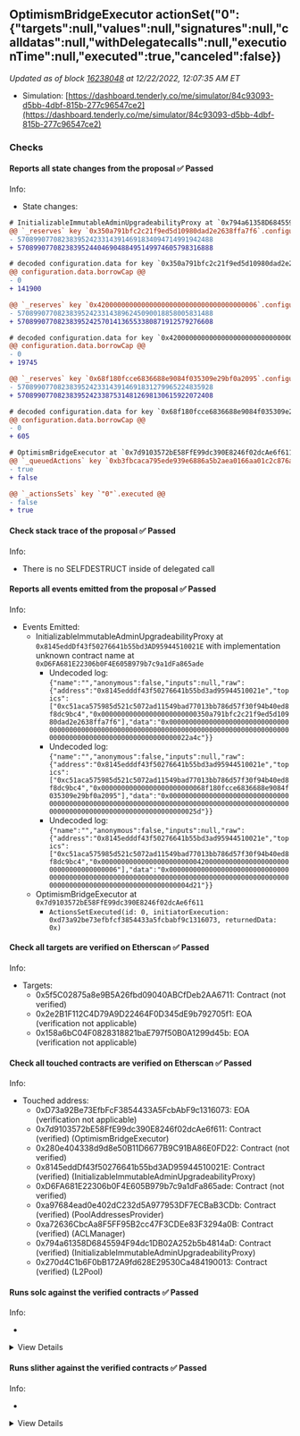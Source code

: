 ## OptimismBridgeExecutor actionSet("0": {"targets":null,"values":null,"signatures":null,"calldatas":null,"withDelegatecalls":null,"executionTime":null,"executed":true,"canceled":false})

_Updated as of block [16238048](https://etherscan.io/block/16238048) at 12/22/2022, 12:07:35 AM ET_

- Simulation: [https://dashboard.tenderly.co/me/simulator/84c93093-d5bb-4dbf-815b-277c96547ce2](https://dashboard.tenderly.co/me/simulator/84c93093-d5bb-4dbf-815b-277c96547ce2)

### Checks

#### Reports all state changes from the proposal ✅ Passed

Info:

- State changes:

```diff
# InitializableImmutableAdminUpgradeabilityProxy at `0x794a61358D6845594F94dc1DB02A252b5b4814aD` with implementation L2Pool at `0x270d4C1b6F0bB172A9fd628E29530Ca484190013`
@@ `_reserves` key `0x350a791bfc2c21f9ed5d10980dad2e2638ffa7f6`.configuration.data @@
- 5708990770823839524233143914691834094714991942488
+ 5708990770823839524404690488495149974605798316888

# decoded configuration.data for key `0x350a791bfc2c21f9ed5d10980dad2e2638ffa7f6` (symbol: LINK)
@@ configuration.data.borrowCap @@
- 0
+ 141900

@@ `_reserves` key `0x4200000000000000000000000000000000000006`.configuration.data @@
- 5708990770823839524233143896245090018858005831488
+ 5708990770823839524257014136553380871912579276608

# decoded configuration.data for key `0x4200000000000000000000000000000000000006` (symbol: WETH)
@@ configuration.data.borrowCap @@
- 0
+ 19745

@@ `_reserves` key `0x68f180fcce6836688e9084f035309e29bf0a2095`.configuration.data @@
- 5708990770823839524233143914691831279965224835928
+ 5708990770823839524233875314812698130615922072408

# decoded configuration.data for key `0x68f180fcce6836688e9084f035309e29bf0a2095` (symbol: WBTC)
@@ configuration.data.borrowCap @@
- 0
+ 605

```

```diff
# OptimismBridgeExecutor at `0x7d9103572bE58FfE99dc390E8246f02dcAe6f611`
@@ `_queuedActions` key `0xb3fbcaca795ede939e6886a5b2aea0166aa01c2c876a646a150308b1de84ef26` @@
- true
+ false

@@ `_actionsSets` key `"0"`.executed @@
- false
+ true

```

#### Check stack trace of the proposal ✅ Passed

Info:

- There is no SELFDESTRUCT inside of delegated call

#### Reports all events emitted from the proposal ✅ Passed

Info:

- Events Emitted:
  - InitializableImmutableAdminUpgradeabilityProxy at `0x8145eddDf43f50276641b55bd3AD95944510021E` with implementation unknown contract name at `0xD6FA681E22306b0F4E605B979b7c9a1dFa865ade`
    - Undecoded log: `{"name":"","anonymous":false,"inputs":null,"raw":{"address":"0x8145edddf43f50276641b55bd3ad95944510021e","topics":["0xc51aca575985d521c5072ad11549bad77013bb786d57f30f94b40ed8f8dc9bc4","0x000000000000000000000000350a791bfc2c21f9ed5d10980dad2e2638ffa7f6"],"data":"0x00000000000000000000000000000000000000000000000000000000000000000000000000000000000000000000000000000000000000000000000000022a4c"}}`
    - Undecoded log: `{"name":"","anonymous":false,"inputs":null,"raw":{"address":"0x8145edddf43f50276641b55bd3ad95944510021e","topics":["0xc51aca575985d521c5072ad11549bad77013bb786d57f30f94b40ed8f8dc9bc4","0x00000000000000000000000068f180fcce6836688e9084f035309e29bf0a2095"],"data":"0x0000000000000000000000000000000000000000000000000000000000000000000000000000000000000000000000000000000000000000000000000000025d"}}`
    - Undecoded log: `{"name":"","anonymous":false,"inputs":null,"raw":{"address":"0x8145edddf43f50276641b55bd3ad95944510021e","topics":["0xc51aca575985d521c5072ad11549bad77013bb786d57f30f94b40ed8f8dc9bc4","0x0000000000000000000000004200000000000000000000000000000000000006"],"data":"0x00000000000000000000000000000000000000000000000000000000000000000000000000000000000000000000000000000000000000000000000000004d21"}}`
  - OptimismBridgeExecutor at `0x7d9103572bE58FfE99dc390E8246f02dcAe6f611`
    - `ActionsSetExecuted(id: 0, initiatorExecution: 0xd73a92be73efbfcf3854433a5fcbabf9c1316073, returnedData: 0x)`

#### Check all targets are verified on Etherscan ✅ Passed

Info:

- Targets:
  - 0x5f5C02875a8e9B5A26fbd09040ABCfDeb2AA6711: Contract (not verified)
  - 0x2e2B1F112C4D79A9D22464F0D345dE9b792705f1: EOA (verification not applicable)
  - 0x158a6bC04F0828318821baE797f50B0A1299d45b: EOA (verification not applicable)

#### Check all touched contracts are verified on Etherscan ✅ Passed

Info:

- Touched address:
  - 0xD73a92Be73EfbFcF3854433A5FcbAbF9c1316073: EOA (verification not applicable)
  - 0x7d9103572bE58FfE99dc390E8246f02dcAe6f611: Contract (verified) (OptimismBridgeExecutor)
  - 0x280e404338d9d8e50B11D6677B9C91BA86E0FD22: Contract (not verified)
  - 0x8145eddDf43f50276641b55bd3AD95944510021E: Contract (verified) (InitializableImmutableAdminUpgradeabilityProxy)
  - 0xD6FA681E22306b0F4E605B979b7c9a1dFa865ade: Contract (not verified)
  - 0xa97684ead0e402dC232d5A977953DF7ECBaB3CDb: Contract (verified) (PoolAddressesProvider)
  - 0xa72636CbcAa8F5FF95B2cc47F3CDEe83F3294a0B: Contract (verified) (ACLManager)
  - 0x794a61358D6845594F94dc1DB02A252b5b4814aD: Contract (verified) (InitializableImmutableAdminUpgradeabilityProxy)
  - 0x270d4C1b6F0bB172A9fd628E29530Ca484190013: Contract (verified) (L2Pool)

#### Runs solc against the verified contracts ✅ Passed

Info:

-

<details>
<summary>View Details</summary>
<details>
<summary>View warnings for L2Pool at `0x270d4C1b6F0bB172A9fd628E29530Ca484190013`</summary>

```
INFO:CryticCompile:Source code not available, try to fetch the bytecode only
```

</details>

<details>
<summary>View warnings for InitializableImmutableAdminUpgradeabilityProxy at `0x794a61358D6845594F94dc1DB02A252b5b4814aD` with implementation L2Pool at `0x270d4C1b6F0bB172A9fd628E29530Ca484190013`</summary>

```
INFO:CryticCompile:Source code not available, try to fetch the bytecode only
```

</details>

<details>
<summary>View warnings for OptimismBridgeExecutor at `0x7d9103572bE58FfE99dc390E8246f02dcAe6f611`</summary>

```
INFO:CryticCompile:Source code not available, try to fetch the bytecode only
```

</details>

<details>
<summary>View warnings for InitializableImmutableAdminUpgradeabilityProxy at `0x8145eddDf43f50276641b55bd3AD95944510021E` with implementation unknown contract name at `0xD6FA681E22306b0F4E605B979b7c9a1dFa865ade`</summary>

```
INFO:CryticCompile:Source code not available, try to fetch the bytecode only
```

</details>

<details>
<summary>View warnings for ACLManager at `0xa72636CbcAa8F5FF95B2cc47F3CDEe83F3294a0B`</summary>

```
INFO:CryticCompile:Source code not available, try to fetch the bytecode only
```

</details>

<details>
<summary>View warnings for PoolAddressesProvider at `0xa97684ead0e402dC232d5A977953DF7ECBaB3CDb`</summary>

```
INFO:CryticCompile:Source code not available, try to fetch the bytecode only
```

</details>

</details>

#### Runs slither against the verified contracts ✅ Passed

Info:

-

<details>
<summary>View Details</summary>

<details>
<summary>Slither report for L2Pool at `0x270d4C1b6F0bB172A9fd628E29530Ca484190013`</summary>

```
Source code not available, try to fetch the bytecode only
No contract were found in None, check the correct compilation
No contract was analyzed
0x270d4C1b6F0bB172A9fd628E29530Ca484190013 analyzed (0 contracts with 75 detectors), 0 result(s) found
```

</details>

<details>
<summary>Slither report for InitializableImmutableAdminUpgradeabilityProxy at `0x794a61358D6845594F94dc1DB02A252b5b4814aD` with implementation L2Pool at `0x270d4C1b6F0bB172A9fd628E29530Ca484190013`</summary>

```
Source code not available, try to fetch the bytecode only
No contract were found in None, check the correct compilation
No contract was analyzed
0x794a61358D6845594F94dc1DB02A252b5b4814aD analyzed (0 contracts with 75 detectors), 0 result(s) found
```

</details>

<details>
<summary>Slither report for OptimismBridgeExecutor at `0x7d9103572bE58FfE99dc390E8246f02dcAe6f611`</summary>

```
Source code not available, try to fetch the bytecode only
No contract were found in None, check the correct compilation
No contract was analyzed
0x7d9103572bE58FfE99dc390E8246f02dcAe6f611 analyzed (0 contracts with 75 detectors), 0 result(s) found
```

</details>

<details>
<summary>Slither report for InitializableImmutableAdminUpgradeabilityProxy at `0x8145eddDf43f50276641b55bd3AD95944510021E` with implementation unknown contract name at `0xD6FA681E22306b0F4E605B979b7c9a1dFa865ade`</summary>

```
Source code not available, try to fetch the bytecode only
No contract were found in None, check the correct compilation
No contract was analyzed
0x8145eddDf43f50276641b55bd3AD95944510021E analyzed (0 contracts with 75 detectors), 0 result(s) found
```

</details>

<details>
<summary>Slither report for ACLManager at `0xa72636CbcAa8F5FF95B2cc47F3CDEe83F3294a0B`</summary>

```
Source code not available, try to fetch the bytecode only
No contract were found in None, check the correct compilation
No contract was analyzed
0xa72636CbcAa8F5FF95B2cc47F3CDEe83F3294a0B analyzed (0 contracts with 75 detectors), 0 result(s) found
```

</details>

<details>
<summary>Slither report for PoolAddressesProvider at `0xa97684ead0e402dC232d5A977953DF7ECBaB3CDb`</summary>

```
Source code not available, try to fetch the bytecode only
No contract were found in None, check the correct compilation
No contract was analyzed
0xa97684ead0e402dC232d5A977953DF7ECBaB3CDb analyzed (0 contracts with 75 detectors), 0 result(s) found
```

</details>

</details>
